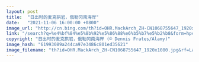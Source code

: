 ```yaml
---
layout: post
title:  "日出时的麦克拱岩，俄勒冈南海岸"
date:   "2021-11-06 16:00:00 +0800"
image_url: "http://cn.bing.com/th?id=OHR.MackArch_ZH-CN1068755647_1920x1080.jpg&rf=LaDigue_1920x1080.jpg&pid=hp"
link: "/search?q=%e4%bf%84%e5%8b%92%e5%86%88%e6%b5%b7%e5%b2%b8&form=hpcapt&mkt=zh-cn"
copyright: "日出时的麦克拱岩，俄勒冈南海岸 (© Dennis Frates/Alamy)"
image_hash: "61993089a244ca97e3486c801ed35621"
image_filename: "th?id=OHR.MackArch_ZH-CN1068755647_1920x1080.jpg&rf=LaDigue_1920x1080.jpg&pid=hp"
---
```

